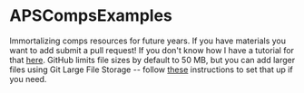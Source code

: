 # APSCompsExamples

Immortalizing comps resources for future years. If you have materials you want to add submit a pull request! If you don't know how I have a tutorial for that [here](https://github.com/kirklong/ASTR_6000_Workshop). GitHub limits file sizes by default to 50 MB, but you can add larger files using Git Large File Storage -- follow [these](https://docs.github.com/en/repositories/working-with-files/managing-large-files/about-large-files-on-github) instructions to set that up if you need.
